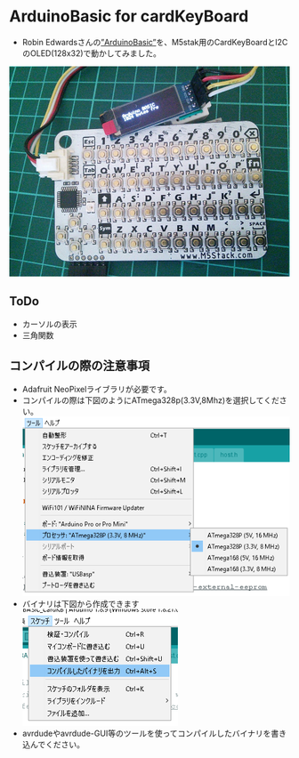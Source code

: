 # ArduinoBasic for cardKeyBoard
- Robin Edwardsさんの[”ArduinoBasic”](https://github.com/robinhedwards/ArduinoBASIC)を、M5stak用のCardKeyBoardとI2CのOLED(128x32)で動かしてみました。<br>

![image](./img/img001.jpg)

## ToDo
- カーソルの表示
- 三角関数

## コンパイルの際の注意事項
- Adafruit NeoPixelライブラリが必要です。
- コンパイルの際は下図のようにATmega328p(3.3V,8Mhz)を選択してください。<br>![image](./img/img002.PNG)<br>
- バイナリは下図から作成できます<br>![image](./img/img003.PNG)<br>
- avrdudeやavrdude-GUI等のツールを使ってコンパイルしたバイナリを書き込んでください。

